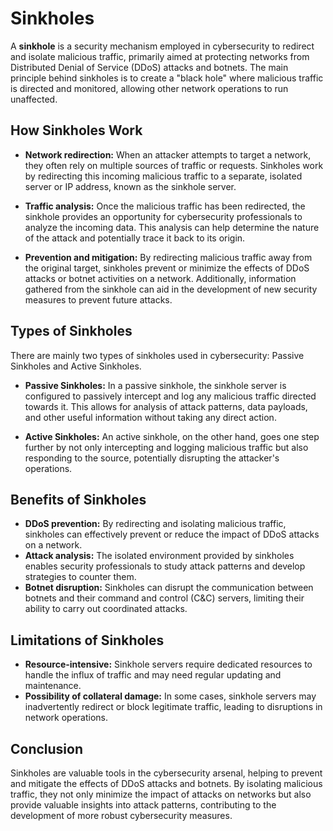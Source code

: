 # Sinkholes

A **sinkhole** is a security mechanism employed in cybersecurity to redirect and isolate malicious traffic, primarily aimed at protecting networks from Distributed Denial of Service (DDoS) attacks and botnets. The main principle behind sinkholes is to create a "black hole" where malicious traffic is directed and monitored, allowing other network operations to run unaffected.

## How Sinkholes Work

- **Network redirection:** When an attacker attempts to target a network, they often rely on multiple sources of traffic or requests. Sinkholes work by redirecting this incoming malicious traffic to a separate, isolated server or IP address, known as the sinkhole server.

- **Traffic analysis:** Once the malicious traffic has been redirected, the sinkhole provides an opportunity for cybersecurity professionals to analyze the incoming data. This analysis can help determine the nature of the attack and potentially trace it back to its origin.

- **Prevention and mitigation:** By redirecting malicious traffic away from the original target, sinkholes prevent or minimize the effects of DDoS attacks or botnet activities on a network. Additionally, information gathered from the sinkhole can aid in the development of new security measures to prevent future attacks.

## Types of Sinkholes

There are mainly two types of sinkholes used in cybersecurity: Passive Sinkholes and Active Sinkholes.

- **Passive Sinkholes:** In a passive sinkhole, the sinkhole server is configured to passively intercept and log any malicious traffic directed towards it. This allows for analysis of attack patterns, data payloads, and other useful information without taking any direct action.

- **Active Sinkholes:** An active sinkhole, on the other hand, goes one step further by not only intercepting and logging malicious traffic but also responding to the source, potentially disrupting the attacker's operations.

## Benefits of Sinkholes

- **DDoS prevention:** By redirecting and isolating malicious traffic, sinkholes can effectively prevent or reduce the impact of DDoS attacks on a network.
- **Attack analysis:** The isolated environment provided by sinkholes enables security professionals to study attack patterns and develop strategies to counter them.
- **Botnet disruption:** Sinkholes can disrupt the communication between botnets and their command and control (C&C) servers, limiting their ability to carry out coordinated attacks.

## Limitations of Sinkholes

- **Resource-intensive:** Sinkhole servers require dedicated resources to handle the influx of traffic and may need regular updating and maintenance.
- **Possibility of collateral damage:** In some cases, sinkhole servers may inadvertently redirect or block legitimate traffic, leading to disruptions in network operations.

## Conclusion

Sinkholes are valuable tools in the cybersecurity arsenal, helping to prevent and mitigate the effects of DDoS attacks and botnets. By isolating malicious traffic, they not only minimize the impact of attacks on networks but also provide valuable insights into attack patterns, contributing to the development of more robust cybersecurity measures.